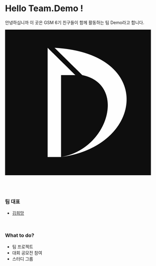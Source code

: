 # Hello Team.Demo !
  
  
안녕하십니까 이 곳은 GSM 6기 친구들이 함께 활동하는 팀 Demo라고 합니다.  
  
[![Demo-Logo](./image/DEMO_LOGO.png)](https://laser-bike-3a5.notion.site/Team-DEMO-5f1f62c51ac74aa79456b82cb43afa9f)

<br><br>

### 팀 대표
- [김희망](https://github.com/KIMHUEMANG)

<br>

### What to do?
- 팀 프로젝트
- 대회 공모전 참여
- 스터디 그룹
